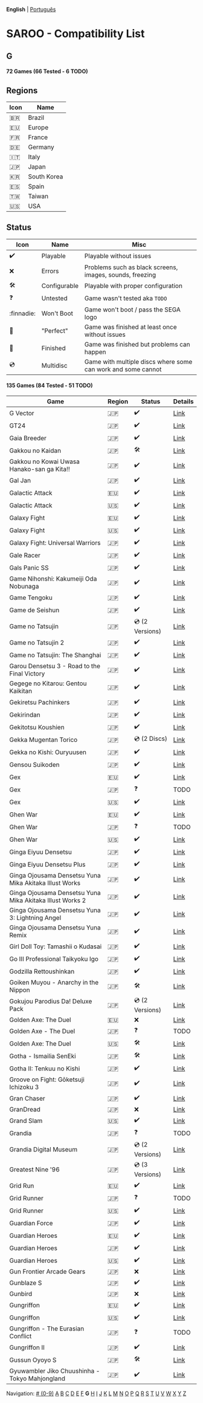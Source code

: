 **English** | [Português](../pt-br/G.md)

# SAROO - Compatibility List

## G

#### 72 Games (66 Tested - 6 TODO)

## Regions

| Icon     | Name        |
| -------- | ----------- |
| :brazil: | Brazil      |
| :eu:     | Europe      |
| :fr:     | France      |
| :de:     | Germany     |
| :it:     | Italy       |
| :jp:     | Japan       |
| :kr:     | South Korea |
| :es:     | Spain       |
| :taiwan: | Taiwan      |
| :us:     | USA         |

## Status

| Icon                | Name         | Misc                                                         |
| ------------------- | ------------ | ------------------------------------------------------------ |
| :heavy_check_mark:  | Playable     | Playable without issues                                      |
| :x:                 | Errors       | Problems such as black screens, images, sounds, freezing     |
| :hammer_and_wrench: | Configurable | Playable with proper configuration                           |
| :question:          | Untested     | Game wasn't tested aka `TODO`                                |
| :finnadie:          | Won't Boot   | Game won't boot / pass the SEGA logo                         |
| :100:               | "Perfect"    | Game was finished at least once without issues               |
| :checkered_flag:    | Finished     | Game was finished but problems can happen                    |
| :cd:                | Multidisc    | Game with multiple discs where some can work and some cannot |

#### 135 Games (84 Tested - 51 TODO)

| Game                                                     | Region | Status              | Details                                                         |
| -------------------------------------------------------- | ------ | ------------------- | --------------------------------------------------------------- |
| G Vector                                                 | :jp:   | :heavy_check_mark:  | [Link](../../../Regions/Retails/Japan/T-30603G/01/README.md)    |
| GT24                                                     | :jp:   | :heavy_check_mark:  | [Link](../../../Regions/Retails/Japan/T-5714G/01/README.md)     |
| Gaia Breeder                                             | :jp:   | :heavy_check_mark:  | [Link](../../../Regions/Retails/Japan/T-34801G/01/README.md)    |
| Gakkou no Kaidan                                         | :jp:   | :hammer_and_wrench: | [Link](../../../Regions/Retails/Japan/GS-9026/01/README.md)     |
| Gakkou no Kowai Uwasa Hanako-san ga Kita!!               | :jp:   | :heavy_check_mark:  | [Link](../../../Regions/Retails/Japan/T-1205G/01/README.md)     |
| Gal Jan                                                  | :jp:   | :heavy_check_mark:  | [Link](../../../Regions/Retails/Japan/T-29101G/01/README.md)    |
| Galactic Attack                                          | :eu:   | :heavy_check_mark:  | [Link](../../../Regions/Retails/Europe/T-8116H-50/01/README.md) |
| Galactic Attack                                          | :us:   | :heavy_check_mark:  | [Link](../../../Regions/Retails/USA/T-8116H/01/README.md)       |
| Galaxy Fight                                             | :eu:   | :heavy_check_mark:  | [Link](../../../Regions/Retails/Europe/T-1504H-50/01/README.md) |
| Galaxy Fight                                             | :us:   | :heavy_check_mark:  | [Link](../../../Regions/Retails/USA/T-1504H/01/README.md)       |
| Galaxy Fight: Universal Warriors                         | :jp:   | :heavy_check_mark:  | [Link](../../../Regions/Retails/Japan/T-1510G/01/README.md)     |
| Gale Racer                                               | :jp:   | :heavy_check_mark:  | [Link](../../../Regions/Retails/Japan/GS-9003/01/README.md)     |
| Gals Panic SS                                            | :jp:   | :heavy_check_mark:  | [Link](../../../Regions/Retails/Japan/T-29002G/01/README.md)    |
| Game Nihonshi: Kakumeiji Oda Nobunaga                    | :jp:   | :heavy_check_mark:  | [Link](../../../Regions/Retails/Japan/T-7633G/01/README.md)     |
| Game Tengoku                                             | :jp:   | :heavy_check_mark:  | [Link](../../../Regions/Retails/Japan/T-5712G/01/README.md)     |
| Game de Seishun                                          | :jp:   | :heavy_check_mark:  | [Link](../../../Regions/Retails/Japan/T-19711G/01/README.md)    |
| Game no Tatsujin                                         | :jp:   | :cd: (2 Versions)   | [Link](../../../Regions/Retails/Japan/T-1502G/01/README.md)     |
| Game no Tatsujin 2                                       | :jp:   | :heavy_check_mark:  | [Link](../../../Regions/Retails/Japan/T-1509G/01/README.md)     |
| Game no Tatsujin: The Shanghai                           | :jp:   | :heavy_check_mark:  | [Link](../../../Regions/Retails/Japan/T-1506G/01/README.md)     |
| Garou Densetsu 3 - Road to the Final Victory             | :jp:   | :heavy_check_mark:  | [Link](../../../Regions/Retails/Japan/T-3102G/01/README.md)     |
| Gegege no Kitarou: Gentou Kaikitan                       | :jp:   | :heavy_check_mark:  | [Link](../../../Regions/Retails/Japan/T-13310G/01/README.md)    |
| Gekiretsu Pachinkers                                     | :jp:   | :heavy_check_mark:  | [Link](../../../Regions/Retails/Japan/T-29601G/01/README.md)    |
| Gekirindan                                               | :jp:   | :heavy_check_mark:  | [Link](../../../Regions/Retails/Japan/T-7008G/01/README.md)     |
| Gekitotsu Koushien                                       | :jp:   | :heavy_check_mark:  | [Link](../../../Regions/Retails/Japan/T-6701G/01/README.md)     |
| Gekka Mugentan Torico                                    | :jp:   | :cd: (2 Discs)      | [Link](../../../Regions/Retails/Japan/GS-9056/01/README.md)     |
| Gekka no Kishi: Ouryuusen                                | :jp:   | :heavy_check_mark:  | [Link](../../../Regions/Retails/Japan/T-20606G/01/README.md)    |
| Gensou Suikoden                                          | :jp:   | :heavy_check_mark:  | [Link](../../../Regions/Retails/Japan/T-9525G/01/README.md)     |
| Gex                                                      | :eu:   | :heavy_check_mark:  | [Link](../../../Regions/Retails/Europe/T-15904H50/01/README.md) |
| Gex                                                      | :jp:   | :question:          | TODO                                                            |
| Gex                                                      | :us:   | :heavy_check_mark:  | [Link](../../../Regions/Retails/USA/T-15904H/01/README.md)      |
| Ghen War                                                 | :eu:   | :heavy_check_mark:  | [Link](../../../Regions/Retails/Europe/T-7010H-50/01/README.md) |
| Ghen War                                                 | :jp:   | :question:          | TODO                                                            |
| Ghen War                                                 | :us:   | :heavy_check_mark:  | [Link](../../../Regions/Retails/USA/MK-81001/01/README.md)      |
| Ginga Eiyuu Densetsu                                     | :jp:   | :heavy_check_mark:  | [Link](../../../Regions/Retails/Japan/T-22301G/01/README.md)    |
| Ginga Eiyuu Densetsu Plus                                | :jp:   | :heavy_check_mark:  | [Link](../../../Regions/Retails/Japan/T-22303G/01/README.md)    |
| Ginga Ojousama Densetsu Yuna Mika Akitaka Illust Works   | :jp:   | :heavy_check_mark:  | [Link](../../../Regions/Retails/Japan/T-14308G/01/README.md)    |
| Ginga Ojousama Densetsu Yuna Mika Akitaka Illust Works 2 | :jp:   | :heavy_check_mark:  | [Link](../../../Regions/Retails/Japan/T-14323G/01/README.md)    |
| Ginga Ojousama Densetsu Yuna 3: Lightning Angel          | :jp:   | :heavy_check_mark:  | [Link](../../../Regions/Retails/Japan/T-14311G/01/README.md)    |
| Ginga Ojousama Densetsu Yuna Remix                       | :jp:   | :heavy_check_mark:  | [Link](../../../Regions/Retails/Japan/T-14307G/01/README.md)    |
| Girl Doll Toy: Tamashii o Kudasai                        | :jp:   | :heavy_check_mark:  | [Link](../../../Regions/Retails/Japan/T-37002G/01/README.md)    |
| Go III Professional Taikyoku Igo                         | :jp:   | :heavy_check_mark:  | [Link](../../../Regions/Retails/Japan/T-29003G/01/README.md)    |
| Godzilla Rettoushinkan                                   | :jp:   | :heavy_check_mark:  | [Link](../../../Regions/Retails/Japan/GS-9050/01/README.md)     |
| Goiken Muyou - Anarchy in the Nippon                     | :jp:   | :hammer_and_wrench: | [Link](../../../Regions/Retails/Japan/T-28902G/01/README.md)    |
| Gokujou Parodius Da! Deluxe Pack                         | :jp:   | :cd: (2 Versions)   | [Link](../../../Regions/Retails/Japan/T-9501G/01/README.md)     |
| Golden Axe: The Duel                                     | :eu:   | :x:                 | [Link](../../../Regions/Retails/Europe/MK-81045/01/README.md)   |
| Golden Axe - The Duel                                    | :jp:   | :question:          | TODO                                                            |
| Golden Axe: The Duel                                     | :us:   | :hammer_and_wrench: | [Link](../../../Regions/Retails/USA/MK-81045/01/README.md)      |
| Gotha - Ismailia SenEki                                  | :jp:   | :hammer_and_wrench: | [Link](../../../Regions/Retails/Japan/GS-9009/01/README.md)     |
| Gotha II: Tenkuu no Kishi                                | :jp:   | :heavy_check_mark:  | [Link](../../../Regions/Retails/Japan/T-7608G/01/README.md)     |
| Groove on Fight: Gōketsuji Ichizoku 3                    | :jp:   | :heavy_check_mark:  | [Link](../../../Regions/Retails/Japan/T-14411G/01/README.md)    |
| Gran Chaser                                              | :jp:   | :heavy_check_mark:  | [Link](../../../Regions/Retails/Japan/GS-9022/01/README.md)     |
| GranDread                                                | :jp:   | :x:                 | [Link](../../../Regions/Retails/Japan/T-20603G/01/README.md)    |
| Grand Slam                                               | :us:   | :heavy_check_mark:  | [Link](../../../Regions/Retails/USA/T-07004H/01/README.md)      |
| Grandia                                                  | :jp:   | :question:          | TODO                                                            |
| Grandia Digital Museum                                   | :jp:   | :cd: (2 Versions)   | [Link](../../../Regions/Retails/Japan/T-4512G/01/README.md)     |
| Greatest Nine '96                                        | :jp:   | :cd: (3 Versions)   | [Link](../../../Regions/Retails/Japan/GS-9086/01/README.md)     |
| Grid Run                                                 | :eu:   | :heavy_check_mark:  | [Link](../../../Regions/Retails/Europe/T-7016H-50/01/README.md) |
| Grid Runner                                              | :jp:   | :question:          | TODO                                                            |
| Grid Runner                                              | :us:   | :heavy_check_mark:  | [Link](../../../Regions/Retails/USA/T-7025H/01/README.md)       |
| Guardian Force                                           | :jp:   | :heavy_check_mark:  | [Link](../../../Regions/Retails/Japan/T-9905G/01/README.md)     |
| Guardian Heroes                                          | :eu:   | :heavy_check_mark:  | [Link](../../../Regions/Retails/Europe/MK-81035/01/README.md)   |
| Guardian Heroes                                          | :jp:   | :heavy_check_mark:  | [Link](../../../Regions/Retails/Japan/GS-9031/01/README.md)     |
| Guardian Heroes                                          | :us:   | :heavy_check_mark:  | [Link](../../../Regions/Retails/USA/MK-81035/01/README.md)      |
| Gun Frontier Arcade Gears                                | :jp:   | :x:                 | [Link](../../../Regions/Retails/Japan/T-26109G/01/README.md)    |
| Gunblaze S                                               | :jp:   | :heavy_check_mark:  | [Link](../../../Regions/Retails/Japan/T-19710G/01/README.md)    |
| Gunbird                                                  | :jp:   | :x:                 | [Link](../../../Regions/Retails/Japan/T-14402G/01/README.md)    |
| Gungriffon                                               | :eu:   | :heavy_check_mark:  | [Link](../../../Regions/Retails/Europe/MK-81046/01/README.md)   |
| Gungriffon                                               | :us:   | :heavy_check_mark:  | [Link](../../../Regions/Retails/USA/MK-81046/01/README.md)      |
| Gungriffon - The Eurasian Conflict                       | :jp:   | :question:          | TODO                                                            |
| Gungriffon II                                            | :jp:   | :heavy_check_mark:  | [Link](../../../Regions/Retails/Japan/T-4511G/01/README.md)     |
| Gussun Oyoyo S                                           | :jp:   | :hammer_and_wrench: | [Link](../../../Regions/Retails/Japan/T-26101G/01/README.md)    |
| Gyuwambler Jiko Chuushinha - Tokyo Mahjongland           | :jp:   | :heavy_check_mark:  | [Link](../../../Regions/Retails/Japan/T-4504G/01/README.md)     |

Navigation:
[# (0-9)](./09.md) [A](./A.md) [B](./B.md) [C](./C.md) [D](./D.md) [E](./E.md) [F](./F.md) **G** [H](./H.md) [I](./I.md) [J](./J.md) [K](./K.md) [L](./L.md) [M](./M.md) [N](./N.md) [O](./O.md) [P](./P.md) [Q](./Q.md) [R](./R.md) [S](./S.md) [T](./T.md) [U](./U.md) [V](./V.md) [W](./W.md) [X](./X.md) [Y](./Y.md) [Z](./Z.md)
